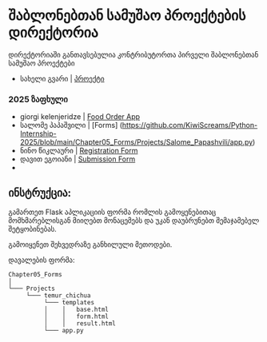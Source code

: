 # შაბლონებთან სამუშაო პროექტების დირექტორია

დირექტორიაში განთავსებულია კონტრიბუტორთა პირველი შაბლონებთან სამუშაო პროექტები

- სახელი გვარი | [პროექტი](/მისამართი)

### 2025 ზაფხული
- giorgi kelenjeridze | [Food Order App](/Chapter05_Forms/Projects/giorgikelenjeridze/app.py)
- სალომე პაპაშვილი | [Forms] (https://github.com/KiwiScreams/Python-Internship-2025/blob/main/Chapter05_Forms/Projects/Salome_Papashvili/app.py)
- ნინო წიკლაური | [Registration Form](/Chapter05_Forms/Projects/Nino_Tsiklauri/app.py)
- დავით ეგოიანი | [Submission Form](/Chapter05_Forms/Projects/Davit%20Egoian/app.py)
- 
## ინსტრუქცია:

გამართეთ Flask აპლიკაციის ფორმა რომლის გამოყენებითაც მომხმარებლისგან მიიღებთ მონაცემებს და უკან დაუბრუნებთ შემაჯამებელ შეტყობინებას.

გამოიყენეთ შეხვედრაზე განხილული მეთოდები.

დავალების ფორმა:
```
Chapter05_Forms
│   
└─── Projects
     └─── temur_chichua
          └─── templates
          │    │   base.html
          │    │   form.html
          │    │   result.html
          └─── app.py
```

